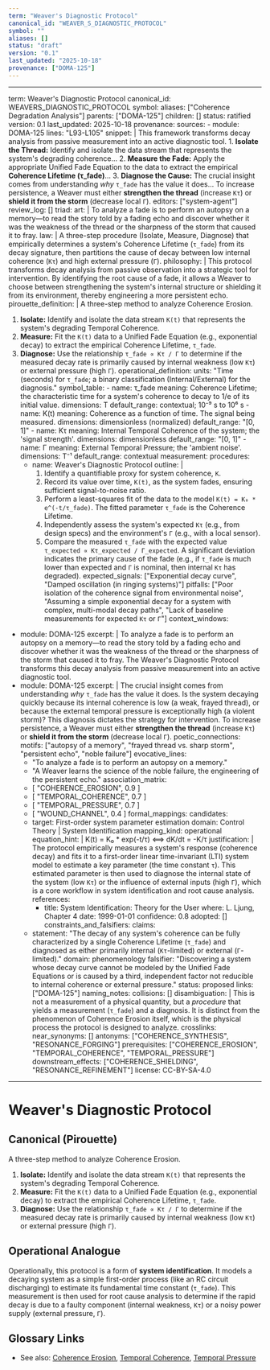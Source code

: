 ```yaml
---
term: "Weaver's Diagnostic Protocol"
canonical_id: "WEAVER_S_DIAGNOSTIC_PROTOCOL"
symbol: ""
aliases: []
status: "draft"
version: "0.1"
last_updated: "2025-10-18"
provenance: ["DOMA-125"]
---
```


---
term: Weaver's Diagnostic Protocol
canonical_id: WEAVERS_DIAGNOSTIC_PROTOCOL
symbol: 
aliases: ["Coherence Degradation Analysis"]
parents: ["DOMA-125"]
children: []
status: ratified
version: 0.1
last_updated: 2025-10-18
provenance:
  sources:
    - module: DOMA-125
      lines: "L93-L105"
      snippet: |
        This framework transforms decay analysis from passive measurement into an active diagnostic tool.
        1. **Isolate the Thread:** Identify and isolate the data stream that represents the system's degrading coherence...
        2. **Measure the Fade:** Apply the appropriate Unified Fade Equation to the data to extract the empirical **Coherence Lifetime (τ_fade)**...
        3. **Diagnose the Cause:** The crucial insight comes from understanding *why* `τ_fade` has the value it does... To increase persistence, a Weaver must either **strengthen the thread** (increase `Kτ`) or **shield it from the storm** (decrease local `Γ`).
  editors: ["system-agent"]
  review_log: []
triad:
  art: |
    To analyze a fade is to perform an autopsy on a memory—to read the story told by a fading echo and discover whether it was the weakness of the thread or the sharpness of the storm that caused it to fray.
  law: |
    A three-step procedure (Isolate, Measure, Diagnose) that empirically determines a system's Coherence Lifetime (`τ_fade`) from its decay signature, then partitions the cause of decay between low internal coherence (`Kτ`) and high external pressure (`Γ`).
  philosophy: |
    This protocol transforms decay analysis from passive observation into a strategic tool for intervention. By identifying the root cause of a fade, it allows a Weaver to choose between strengthening the system's internal structure or shielding it from its environment, thereby engineering a more persistent echo.
pirouette_definition: |
  A three-step method to analyze Coherence Erosion.
  1.  **Isolate:** Identify and isolate the data stream `K(t)` that represents the system's degrading Temporal Coherence.
  2.  **Measure:** Fit the `K(t)` data to a Unified Fade Equation (e.g., exponential decay) to extract the empirical Coherence Lifetime, `τ_fade`.
  3.  **Diagnose:** Use the relationship `τ_fade ∝ Kτ / Γ` to determine if the measured decay rate is primarily caused by internal weakness (low `Kτ`) or external pressure (high `Γ`).
operational_definition:
  units: "Time (seconds) for `τ_fade`; a binary classification (Internal/External) for the diagnosis."
  symbol_table:
    - name: τ_fade
      meaning: Coherence Lifetime; the characteristic time for a system's coherence to decay to 1/e of its initial value.
      dimensions: T
      default_range: contextual; 10⁻⁹ s to 10⁶ s
    - name: K(t)
      meaning: Coherence as a function of time. The signal being measured.
      dimensions: dimensionless (normalized)
      default_range: "[0, 1]"
    - name: Kτ
      meaning: Internal Temporal Coherence of the system; the 'signal strength'.
      dimensions: dimensionless
      default_range: "[0, 1]"
    - name: Γ
      meaning: External Temporal Pressure; the 'ambient noise'.
      dimensions: T⁻¹
      default_range: contextual
  measurement:
    procedures:
      - name: Weaver's Diagnostic Protocol
        outline: |
          1.  Identify a quantifiable proxy for system coherence, `K`.
          2.  Record its value over time, `K(t)`, as the system fades, ensuring sufficient signal-to-noise ratio.
          3.  Perform a least-squares fit of the data to the model `K(t) = K₀ * e^(-t/τ_fade)`. The fitted parameter `τ_fade` is the Coherence Lifetime.
          4.  Independently assess the system's expected `Kτ` (e.g., from design specs) and the environment's `Γ` (e.g., with a local sensor).
          5.  Compare the measured `τ_fade` with the expected value `τ_expected ∝ Kτ_expected / Γ_expected`. A significant deviation indicates the primary cause of the fade (e.g., if `τ_fade` is much lower than expected and `Γ` is nominal, then internal `Kτ` has degraded).
        expected_signals: ["Exponential decay curve", "Damped oscillation (in ringing systems)"]
        pitfalls: ["Poor isolation of the coherence signal from environmental noise", "Assuming a simple exponential decay for a system with complex, multi-modal decay paths", "Lack of baseline measurements for expected `Kτ` or `Γ`"]
context_windows:
  - module: DOMA-125
    excerpt: |
      To analyze a fade is to perform an autopsy on a memory—to read the story told by a fading echo and discover whether it was the weakness of the thread or the sharpness of the storm that caused it to fray. The Weaver's Diagnostic Protocol transforms this decay analysis from passive measurement into an active diagnostic tool.
  - module: DOMA-125
    excerpt: |
      The crucial insight comes from understanding *why* `τ_fade` has the value it does. Is the system decaying quickly because its internal coherence is low (a weak, frayed thread), or because the external temporal pressure is exceptionally high (a violent storm)? This diagnosis dictates the strategy for intervention. To increase persistence, a Weaver must either **strengthen the thread** (increase `Kτ`) or **shield it from the storm** (decrease local `Γ`).
poetic_connections:
  motifs: ["autopsy of a memory", "frayed thread vs. sharp storm", "persistent echo", "noble failure"]
  evocative_lines:
    - "To analyze a fade is to perform an autopsy on a memory."
    - "A Weaver learns the science of the noble failure, the engineering of the persistent echo."
  association_matrix:
    - [ "COHERENCE_EROSION", 0.9 ]
    - [ "TEMPORAL_COHERENCE", 0.7 ]
    - [ "TEMPORAL_PRESSURE", 0.7 ]
    - [ "WOUND_CHANNEL", 0.4 ]
formal_mappings:
  candidates:
    - target: First-order system parameter estimation
      domain: Control Theory | System Identification
      mapping_kind: operational
      equation_hint: |
        K(t) = K₀ * exp(-t/τ)  <==>  dK/dt = -K/τ
      justification: |
        The protocol empirically measures a system's response (coherence decay) and fits it to a first-order linear time-invariant (LTI) system model to estimate a key parameter (the time constant `τ`). This estimated parameter is then used to diagnose the internal state of the system (low `Kτ`) or the influence of external inputs (high `Γ`), which is a core workflow in system identification and root cause analysis.
      references:
        - title: System Identification: Theory for the User
          where: L. Ljung, Chapter 4
          date: 1999-01-01
      confidence: 0.8
  adopted: []
constraints_and_falsifiers:
  claims:
    - statement: "The decay of any system's coherence can be fully characterized by a single Coherence Lifetime (`τ_fade`) and diagnosed as either primarily internal (`Kτ`-limited) or external (`Γ`-limited)."
      domain: phenomenology
      falsifier: "Discovering a system whose decay curve cannot be modeled by the Unified Fade Equations or is caused by a third, independent factor not reducible to internal coherence or external pressure."
      status: proposed
      links: ["DOMA-125"]
naming_notes:
  collisions: []
  disambiguation: |
    This is not a measurement of a physical quantity, but a *procedure* that yields a measurement (`τ_fade`) and a diagnosis. It is distinct from the phenomenon of Coherence Erosion itself, which is the physical process the protocol is designed to analyze.
crosslinks:
  near_synonyms: []
  antonyms: ["COHERENCE_SYNTHESIS", "RESONANCE_FORGING"]
  prerequisites: ["COHERENCE_EROSION", "TEMPORAL_COHERENCE", "TEMPORAL_PRESSURE"]
  downstream_effects: ["COHERENCE_SHIELDING", "RESONANCE_REFINEMENT"]
license: CC-BY-SA-4.0
---

# Weaver's Diagnostic Protocol

## Canonical (Pirouette)
A three-step method to analyze Coherence Erosion.
1.  **Isolate:** Identify and isolate the data stream `K(t)` that represents the system's degrading Temporal Coherence.
2.  **Measure:** Fit the `K(t)` data to a Unified Fade Equation (e.g., exponential decay) to extract the empirical Coherence Lifetime, `τ_fade`.
3.  **Diagnose:** Use the relationship `τ_fade ∝ Kτ / Γ` to determine if the measured decay rate is primarily caused by internal weakness (low `Kτ`) or external pressure (high `Γ`).

## Operational Analogue
Operationally, this protocol is a form of **system identification**. It models a decaying system as a simple first-order process (like an RC circuit discharging) to estimate its fundamental time constant (`τ_fade`). This measurement is then used for root cause analysis to determine if the rapid decay is due to a faulty component (internal weakness, `Kτ`) or a noisy power supply (external pressure, `Γ`).

## Glossary Links
- See also: [Coherence Erosion](...), [Temporal Coherence](...), [Temporal Pressure](...)